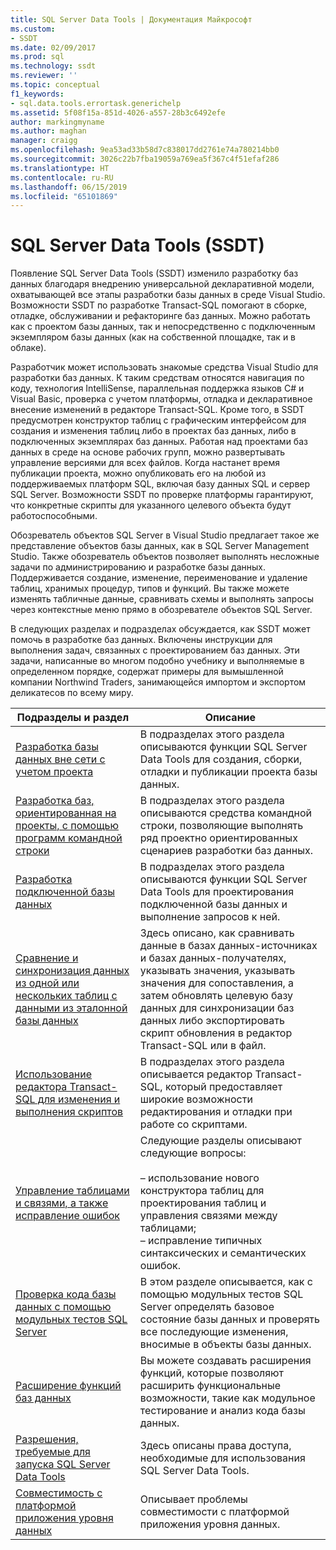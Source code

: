 ```yaml
---
title: SQL Server Data Tools | Документация Майкрософт
ms.custom:
- SSDT
ms.date: 02/09/2017
ms.prod: sql
ms.technology: ssdt
ms.reviewer: ''
ms.topic: conceptual
f1_keywords:
- sql.data.tools.errortask.generichelp
ms.assetid: 5f08f15a-851d-4026-a557-28b3c6492efe
author: markingmyname
ms.author: maghan
manager: craigg
ms.openlocfilehash: 9ea53ad33b58d7c838017dd2761e74a780214bb0
ms.sourcegitcommit: 3026c22b7fba19059a769ea5f367c4f51efaf286
ms.translationtype: HT
ms.contentlocale: ru-RU
ms.lasthandoff: 06/15/2019
ms.locfileid: "65101869"
---
```

# <a name="sql-server-data-tools"></a>SQL Server Data Tools (SSDT)
Появление SQL Server Data Tools (SSDT) изменило разработку баз данных благодаря внедрению универсальной декларативной модели, охватывающей все этапы разработки базы данных в среде Visual Studio. Возможности SSDT по разработке Transact\-SQL помогают в сборке, отладке, обслуживании и рефакторинге баз данных. Можно работать как с проектом базы данных, так и непосредственно с подключенным экземпляром базы данных (как на собственной площадке, так и в облаке).  
  
Разработчик может использовать знакомые средства Visual Studio для разработки баз данных. К таким средствам относятся навигация по коду, технология IntelliSense, параллельная поддержка языков C# и Visual Basic, проверка с учетом платформы, отладка и декларативное внесение изменений в редакторе Transact\-SQL. Кроме того, в SSDT предусмотрен конструктор таблиц с графическим интерфейсом для создания и изменения таблиц либо в проектах баз данных, либо в подключенных экземплярах баз данных. Работая над проектами баз данных в среде на основе рабочих групп, можно развертывать управление версиями для всех файлов. Когда настанет время публикации проекта, можно опубликовать его на любой из поддерживаемых платформ SQL, включая базу данных SQL и сервер SQL Server. Возможности SSDT по проверке платформы гарантируют, что конкретные скрипты для указанного целевого объекта будут работоспособными.  
  
Обозреватель объектов SQL Server в Visual Studio предлагает такое же представление объектов базы данных, как в SQL Server Management Studio. Также обозреватель объектов позволяет выполнять несложные задачи по администрированию и разработке базы данных. Поддерживается создание, изменение, переименование и удаление таблиц, хранимых процедур, типов и функций. Вы также можете изменять табличные данные, сравнивать схемы и выполнять запросы через контекстные меню прямо в обозревателе объектов SQL Server.  
  
В следующих разделах и подразделах обсуждается, как SSDT может помочь в разработке баз данных. Включены инструкции для выполнения задач, связанных с проектированием баз данных. Эти задачи, написанные во многом подобно учебнику и выполняемые в определенном порядке, содержат примеры для вымышленной компании Northwind Traders, занимающейся импортом и экспортом деликатесов по всему миру.  
  
|Подразделы и раздел|Описание|  
|-------------------|---------------|  
|[Разработка базы данных вне сети с учетом проекта](../ssdt/project-oriented-offline-database-development.md)|В подразделах этого раздела описываются функции SQL Server Data Tools для создания, сборки, отладки и публикации проекта базы данных.|  
|[Разработка баз, ориентированная на проекты, с помощью программ командной строки](../ssdt/project-oriented-database-development-using-command-line-tools.md)|В подразделах этого раздела описываются средства командной строки, позволяющие выполнять ряд проектно ориентированных сценариев разработки баз данных.|  
|[Разработка подключенной базы данных](../ssdt/connected-database-development.md)|В подразделах этого раздела описываются функции SQL Server Data Tools для проектирования подключенной базы данных и выполнение запросов к ней.|  
|[Сравнение и синхронизация данных из одной или нескольких таблиц с данными из эталонной базы данных](../ssdt/compare-and-synchronize-data-in-tables-with-data-in-reference-database.md)|Здесь описано, как сравнивать данные в базах данных-источниках и базах данных-получателях, указывать значения, указывать значения для сопоставления, а затем обновлять целевую базу данных для синхронизации баз данных либо экспортировать скрипт обновления в редактор Transact\-SQL или в файл.|  
|[Использование редактора Transact-SQL для изменения и выполнения скриптов](../ssdt/use-transact-sql-editor-to-edit-and-execute-scripts.md)|В подразделах этого раздела описывается редактор Transact\-SQL, который предоставляет широкие возможности редактирования и отладки при работе со скриптами.|  
|[Управление таблицами и связями, а также исправление ошибок](../ssdt/manage-tables-relationships-and-fix-errors.md)|Следующие разделы описывают следующие вопросы:<br /><br />– использование нового конструктора таблиц для проектирования таблиц и управления связями между таблицами;<br />– исправление типичных синтаксических и семантических ошибок.|  
|[Проверка кода базы данных с помощью модульных тестов SQL Server](../ssdt/verifying-database-code-by-using-sql-server-unit-tests.md)|В этом разделе описывается, как с помощью модульных тестов SQL Server определять базовое состояние базы данных и проверять все последующие изменения, вносимые в объекты базы данных.|  
|[Расширение функций баз данных](../ssdt/extending-the-database-features.md)|Вы можете создавать расширения функций, которые позволяют расширить функциональные возможности, такие как модульное тестирование и анализ кода базы данных.|  
|[Разрешения, требуемые для запуска SQL Server Data Tools](../ssdt/required-permissions-for-sql-server-data-tools.md)|Здесь описаны права доступа, необходимые для использования SQL Server Data Tools.|  
|[Совместимость с платформой приложения уровня данных](../ssdt/dac-framework-compatibility.md)|Описывает проблемы совместимости с платформой приложения уровня данных.|  
  

  
